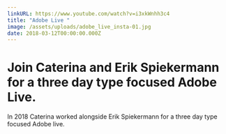 ```yaml
---
linkURL: https://www.youtube.com/watch?v=i3xkWnhh3c4
title: "Adobe Live "
image: /assets/uploads/adobe_live_insta-01.jpg
date: 2018-03-12T00:00:00.000Z
---
```

# Join Caterina and Erik Spiekermann for a three day type focused Adobe Live.





In 2018 Caterina worked alongside Erik Spiekermann for a three day type focused Adobe live.